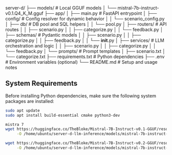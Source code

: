 server-d/
├── models/                        # Local GGUF models
│   └── mistral-7b-instruct-v0.1.Q4_K_M.gguf
├── app/
│   ├── main.py                   # FastAPI entrypoint
│   ├── config/                   # Config resolver for dynamic behavior
│   │   └── scenario_config.py
│   ├── db/                       # DB pool and SQL helpers
│   │   └── pool.py
│   ├── routers/                  # API routes
│   │   ├── scenario.py
│   │   ├── categorize.py
│   │   └── feedback.py
│   ├── schemas/                  # Pydantic models
│   │   ├── scenario.py
│   │   ├── categorize.py
│   │   ├── feedback.py
│   │   └── __init__.py
│   ├── services/                 # LLM orchestration and logic
│   │   ├── scenario.py
│   │   ├── categorize.py
│   │   └── feedback.py
│   └── prompts/                  # Prompt templates
│       ├── scenario.txt
│       └── categorize.txt
├── requirements.txt              # Python dependencies
├── .env                          # Environment variables (optional)
└── README.md                     # Setup and usage notes


## System Requirements

Before installing Python dependencies, make sure the following system packages are installed:

```bash
sudo apt update
sudo apt install build-essential cmake python3-dev

mistra 7
wget https://huggingface.co/TheBloke/Mistral-7B-Instruct-v0.1-GGUF/resolve/main/mistral-7b-instruct-v0.1.Q4_K_M.gguf \
     -O /home/ubuntu/server-d-llm-inference/models/mistral-7b-instruct-v0.1.Q4_K_M.gguf

wget https://huggingface.co/TheBloke/Mistral-7B-Instruct-v0.2-GGUF/resolve/main/mistral-7b-instruct-v0.2.Q5_K_M.gguf \
     -O /home/ubuntu/server-d-llm-inference/models/mistral-7b-instruct-v0.2.Q5_K_M.gguf
